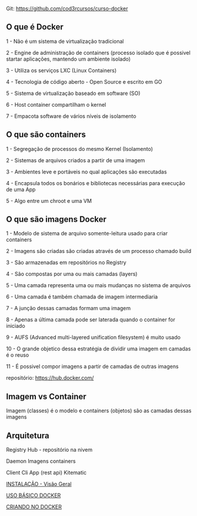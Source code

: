 
Git: https://github.com/cod3rcursos/curso-docker

## O que é Docker

1 - Não é um sistema de virtualização tradicional

2 - Engine de administração de containers (processo isolado que é possivel startar aplicações, mantendo um ambiente isolado)

3 - Utiliza os serviços LXC (Linux Containers)

4 - Tecnologia de código aberto - Open Source e escrito em GO

5 - Sistema de virtualização baseado em software (SO)

6 - Host container compartilham o kernel

7 - Empacota software de vários níveis de isolamento


## O que são containers


1 - Segregação de processos do mesmo Kernel (Isolamento)

2 - Sistemas de arquivos criados a partir de uma imagem

3 - Ambientes leve e portáveis no qual aplicações são executadas

4 - Encapsula todos os bonários e bibliotecas necessárias para execução de uma App

5 - Algo entre um chroot e uma VM

## O que são imagens Docker

1 - Modelo de sistema de arquivo somente-leitura usado para criar containers

2 - Imagens são criadas são criadas através de um processo chamado build

3 - São armazenadas em repositórios no Registry

4 - São compostas por uma ou mais camadas (layers)

5 - Uma camada representa uma ou mais mudanças no sistema de arquivos

6 - Uma camada é também chamada de imagem intermediaria

7 - A junção dessas camadas formam uma imagem

8 - Apenas a última camada pode ser laterada quando o container for iniciado

9 - AUFS (Advanced multi-layered unification filesystem) é muito usado

10 - O grande objetico dessa estratégia de dividir uma imagem em camadas é o reuso

11 - É possivel compor imagens a partir de camadas de outras imagens

repositório: https://hub.docker.com/


## Imagem vs Container

Imagem (classes) é o modelo e containers (objetos) são as camadas dessas imagens

## Arquitetura

Registry 
  Hub - repositório na nivem 

Daemon
  Imagens
  containers

Client
  Cli
  App (rest api)
  Kitematic

  [INSTALAÇÃO - Visão Geral](INSTALL.md)

  [USO BÁSICO DOCKER](BASIC-DOCKER.md)

  [CRIANDO NO DOCKER](CREATE-DOCKER.md)